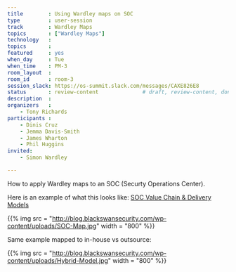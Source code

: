 ```yaml
---
title        : Using Wardley maps on SOC
type         : user-session
track        : Wardley Maps
topics       : ["Wardley Maps"]
technology   :
topics       :
featured     : yes
when_day     : Tue
when_time    : PM-3
room_layout  :
room_id      : room-3
session_slack: https://os-summit.slack.com/messages/CAXE826E8
status       : review-content              # draft, review-content, done
description  :
organizers   :
    - Tony Richards
participants :
    - Dinis Cruz
    - Jemma Davis-Smith
    - James Wharton
    - Phil Huggins
invited:
    - Simon Wardley

---
```


How to apply Wardley maps to an SOC (Securty Operations Center).

Here is an example of what this looks like: [SOC Value Chain & Delivery Models](http://blog.blackswansecurity.com/2016/01/soc-value-chain-delivery-models)

{{% img src   = "http://blog.blackswansecurity.com/wp-content/uploads/SOC-Map.jpg"
        width = "800" %}}

Same example mapped to in-house vs outsource:

{{% img src   = "http://blog.blackswansecurity.com/wp-content/uploads/Hybrid-Model.jpg"
        width = "800" %}}


<!--(add intro)

## WHY

(...)

## What

(...)

## Outcomes

(...)

## References

(...)


## Previous-->
